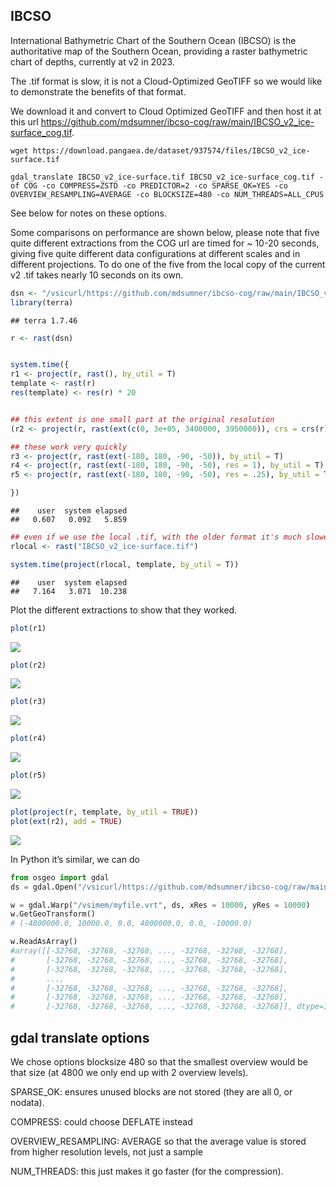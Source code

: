 
<!-- README.md is generated from README.Rmd. Please edit that file -->

## IBCSO

International Bathymetric Chart of the Southern Ocean (IBCSO) is the
authoritative map of the Southern Ocean, providing a raster bathymetric
chart of depths, currently at v2 in 2023.

The .tif format is slow, it is not a Cloud-Optimized GeoTIFF so we would
like to demonstrate the benefits of that format.

We download it and convert to Cloud Optimized GeoTIFF and then host it
at this url
<https://github.com/mdsumner/ibcso-cog/raw/main/IBCSO_v2_ice-surface_cog.tif>.

    wget https://download.pangaea.de/dataset/937574/files/IBCSO_v2_ice-surface.tif

    gdal_translate IBCSO_v2_ice-surface.tif IBCSO_v2_ice-surface_cog.tif -of COG -co COMPRESS=ZSTD -co PREDICTOR=2 -co SPARSE_OK=YES -co OVERVIEW_RESAMPLING=AVERAGE -co BLOCKSIZE=480 -co NUM_THREADS=ALL_CPUS

See below for notes on these options.

Some comparisons on performance are shown below, please note that five
quite different extractions from the COG url are timed for \~ 10-20
seconds, giving five quite different data configurations at different
scales and in different projections. To do one of the five from the
local copy of the current v2 .tif takes nearly 10 seconds on its own.

``` r
dsn <- "/vsicurl/https://github.com/mdsumner/ibcso-cog/raw/main/IBCSO_v2_ice-surface_cog.tif"
library(terra)
```

    ## terra 1.7.46

``` r
r <- rast(dsn)


system.time({
r1 <- project(r, rast(), by_util = T)
template <- rast(r)
res(template) <- res(r) * 20


## this extent is one small part at the original resolution
(r2 <- project(r, rast(ext(c(0, 3e+05, 3400000, 3950000)), crs = crs(r), res = 500), by_util = TRUE))

## these work very quickly
r3 <- project(r, rast(ext(-180, 180, -90, -50)), by_util = T)
r4 <- project(r, rast(ext(-180, 180, -90, -50), res = 1), by_util = T)
r5 <- project(r, rast(ext(-180, 180, -90, -50), res = .25), by_util = T)

})
```

    ##    user  system elapsed 
    ##   0.607   0.092   5.859

``` r
## even if we use the local .tif, with the older format it's much slower
rlocal <- rast("IBCSO_v2_ice-surface.tif")

system.time(project(rlocal, template, by_util = T))
```

    ##    user  system elapsed 
    ##   7.164   3.071  10.238

Plot the different extractions to show that they worked.

``` r
plot(r1)
```

![](README_files/figure-gfm/plots-1.png)<!-- -->

``` r
plot(r2)
```

![](README_files/figure-gfm/plots-2.png)<!-- -->

``` r
plot(r3)
```

![](README_files/figure-gfm/plots-3.png)<!-- -->

``` r
plot(r4)
```

![](README_files/figure-gfm/plots-4.png)<!-- -->

``` r
plot(r5)
```

![](README_files/figure-gfm/plots-5.png)<!-- -->

``` r
plot(project(r, template, by_util = TRUE))
plot(ext(r2), add = TRUE)
```

![](README_files/figure-gfm/plots-6.png)<!-- -->

In Python it’s similar, we can do

``` python
from osgeo import gdal
ds = gdal.Open("/vsicurl/https://github.com/mdsumner/ibcso-cog/raw/main/IBCSO_v2_ice-surface_cog.tif")

w = gdal.Warp("/vsimem/myfile.vrt", ds, xRes = 10000, yRes = 10000)
w.GetGeoTransform()
# (-4800000.0, 10000.0, 0.0, 4800000.0, 0.0, -10000.0)

w.ReadAsArray()
#array([[-32768, -32768, -32768, ..., -32768, -32768, -32768],
#       [-32768, -32768, -32768, ..., -32768, -32768, -32768],
#       [-32768, -32768, -32768, ..., -32768, -32768, -32768],
#       ...,
#       [-32768, -32768, -32768, ..., -32768, -32768, -32768],
#       [-32768, -32768, -32768, ..., -32768, -32768, -32768],
#       [-32768, -32768, -32768, ..., -32768, -32768, -32768]], dtype=int16)

```

## gdal translate options

We chose options blocksize 480 so that the smallest overview would be
that size (at 4800 we only end up with 2 overview levels).

SPARSE_OK: ensures unused blocks are not stored (they are all 0, or
nodata).

COMPRESS: could choose DEFLATE instead

OVERVIEW_RESAMPLING: AVERAGE so that the average value is stored from
higher resolution levels, not just a sample

NUM_THREADS: this just makes it go faster (for the compression).
